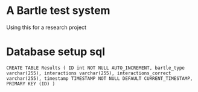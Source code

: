 # A Bartle test system

Using this for a research project

# Database setup sql

`
CREATE TABLE Results
(
ID int NOT NULL AUTO_INCREMENT,
bartle_type varchar(255),
interactions varchar(255),
interactions_correct varchar(255),
timestamp TIMESTAMP NOT NULL DEFAULT CURRENT_TIMESTAMP,
PRIMARY KEY (ID)
)
`